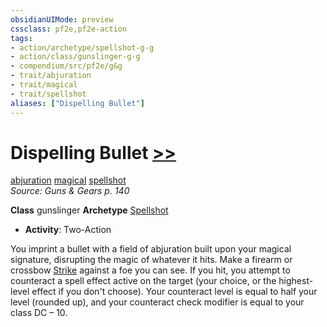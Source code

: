 ```yaml
---
obsidianUIMode: preview
cssclass: pf2e,pf2e-action
tags:
- action/archetype/spellshot-g-g
- action/class/gunslinger-g-g
- compendium/src/pf2e/g&g
- trait/abjuration
- trait/magical
- trait/spellshot
aliases: ["Dispelling Bullet"]
---
```

# Dispelling Bullet [>>](../core-rulebook/chapter-9-playing-the-game.md#Actions "Two-Action")
[abjuration](../traits/abjuration.md)  [magical](../traits/magical.md)  [spellshot](../traits/spellshot-g-g.md)  
*Source: Guns & Gears p. 140*  

**Class** gunslinger
**Archetype** [Spellshot](../../Compendium/character/archetypes/spellshot-g-g.md)
- **Activity**: Two-Action

You imprint a bullet with a field of abjuration built upon your magical signature, disrupting the magic of whatever it hits. Make a firearm or crossbow [Strike](strike.md) against a foe you can see. If you hit, you attempt to counteract a spell effect active on the target (your choice, or the highest-level effect if you don't choose). Your counteract level is equal to half your level (rounded up), and your counteract check modifier is equal to your class DC – 10.